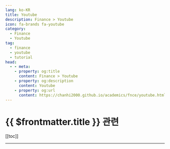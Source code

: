 ```yaml
---
lang: ko-KR
title: Youtube
description: Finance > Youtube
icon: fa-brands fa-youtube
category:
  - Finance
  - Youtube
tag:
  - finance
  - youtube
  - tutorial
head:
  - - meta:
    - property: og:title
      content: Finance > Youtube
    - property: og:description
      content: Youtube
    - property: og:url
      content: https://chanhi2000.github.io/academics/fnce/youtube.html
---
```


# {{ $frontmatter.title }} 관련

[[toc]]

---

<MyYouTubeItems jsonName="yu-RealVisionFinance" /><!-- Real Vision -->
<MyYouTubeItems jsonName="yu-머니버디" /><!-- 머니버디 -->
<MyYouTubeItems jsonName="yu-오늘부터회계사" /><!-- 오늘부터 회계사 -->
<MyYouTubeItems jsonName="yu-talentinvestment" /><!-- 달란트투자 -->
<MyYouTubeItems jsonName="yu-TV-lb7cv" /><!-- 창원개미TV -->
<MyYouTubeItems jsonName="yu-회생의고수" /><!-- 회생의고수 김민성변호사 -->
<MyYouTubeItems jsonName="yu-gomhee" /><!-- 박곰희TV -->

<TagLinks />